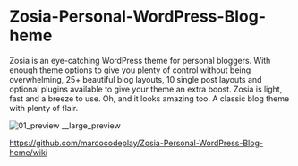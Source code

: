 # Zosia-Personal-WordPress-Blog-heme
Zosia is an eye-catching WordPress theme for personal bloggers. With enough theme options to give you plenty of control without being overwhelming, 25+ beautiful blog layouts, 10 single post layouts and optional plugins available to give your theme an extra boost. Zosia is light, fast and a breeze to use. Oh, and it looks amazing too.
A classic blog theme with plenty of flair.

![01_preview __large_preview](https://github.com/marcocodeplay/Zosia-Personal-WordPress-Blog-heme/assets/145067902/93fc2a93-e54c-487c-939e-adc4694c5422)

https://github.com/marcocodeplay/Zosia-Personal-WordPress-Blog-heme/wiki

